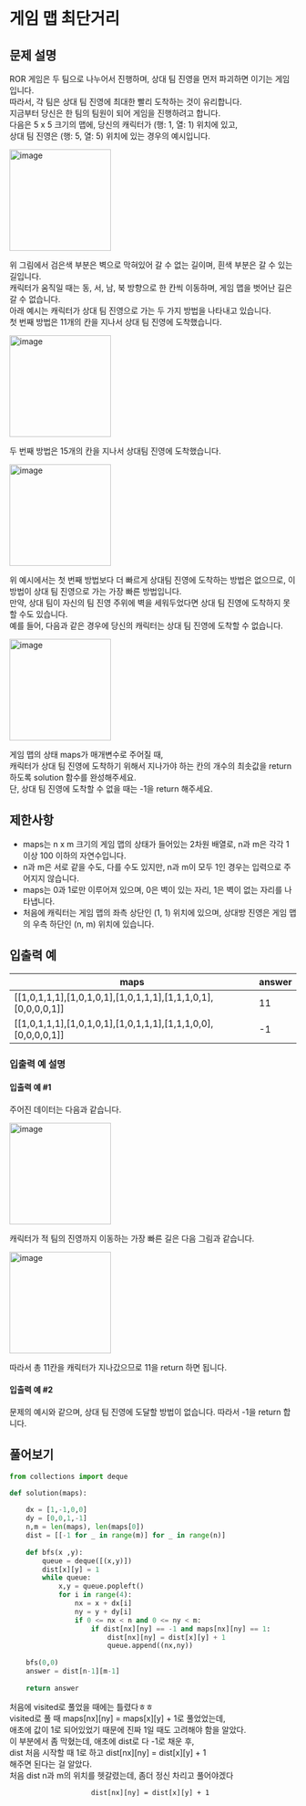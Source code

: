 # 게임 맵 최단거리

## 문제 설명

ROR 게임은 두 팀으로 나누어서 진행하며, 상대 팀 진영을 먼저 파괴하면 이기는 게임입니다.  
따라서, 각 팀은 상대 팀 진영에 최대한 빨리 도착하는 것이 유리합니다.  
지금부터 당신은 한 팀의 팀원이 되어 게임을 진행하려고 합니다.  
다음은 5 x 5 크기의 맵에, 당신의 캐릭터가 (행: 1, 열: 1) 위치에 있고,  
상대 팀 진영은 (행: 5, 열: 5) 위치에 있는 경우의 예시입니다.

<img width="178" alt="image" src="https://user-images.githubusercontent.com/46602874/208281582-cd6a0a7a-68e8-46a3-95fb-95ea1b4bca5c.png">

위 그림에서 검은색 부분은 벽으로 막혀있어 갈 수 없는 길이며, 흰색 부분은 갈 수 있는 길입니다.  
캐릭터가 움직일 때는 동, 서, 남, 북 방향으로 한 칸씩 이동하며, 게임 맵을 벗어난 길은 갈 수 없습니다.  
아래 예시는 캐릭터가 상대 팀 진영으로 가는 두 가지 방법을 나타내고 있습니다.  
첫 번째 방법은 11개의 칸을 지나서 상대 팀 진영에 도착했습니다.  

<img width="178" alt="image" src="https://user-images.githubusercontent.com/46602874/208281586-de45da45-6bb3-447e-b554-327df5b77670.png">

두 번째 방법은 15개의 칸을 지나서 상대팀 진영에 도착했습니다.

<img width="178" alt="image" src="https://user-images.githubusercontent.com/46602874/208281599-034e1862-77bd-4c30-8f78-209fbc168bc8.png">

위 예시에서는 첫 번째 방법보다 더 빠르게 상대팀 진영에 도착하는 방법은 없으므로, 이 방법이 상대 팀 진영으로 가는 가장 빠른 방법입니다.  
만약, 상대 팀이 자신의 팀 진영 주위에 벽을 세워두었다면 상대 팀 진영에 도착하지 못할 수도 있습니다.  
예를 들어, 다음과 같은 경우에 당신의 캐릭터는 상대 팀 진영에 도착할 수 없습니다.  

<img width="178" alt="image" src="https://user-images.githubusercontent.com/46602874/208281607-1082d6c1-3e9e-49ce-9b65-28acf000f59b.png">

게임 맵의 상태 maps가 매개변수로 주어질 때,  
캐릭터가 상대 팀 진영에 도착하기 위해서 지나가야 하는 칸의 개수의 최솟값을 return 하도록 solution 함수를 완성해주세요.  
단, 상대 팀 진영에 도착할 수 없을 때는 -1을 return 해주세요.

## 제한사항

- maps는 n x m 크기의 게임 맵의 상태가 들어있는 2차원 배열로, n과 m은 각각 1 이상 100 이하의 자연수입니다.
- n과 m은 서로 같을 수도, 다를 수도 있지만, n과 m이 모두 1인 경우는 입력으로 주어지지 않습니다.
- maps는 0과 1로만 이루어져 있으며, 0은 벽이 있는 자리, 1은 벽이 없는 자리를 나타냅니다.
- 처음에 캐릭터는 게임 맵의 좌측 상단인 (1, 1) 위치에 있으며, 상대방 진영은 게임 맵의 우측 하단인 (n, m) 위치에 있습니다.

## 입출력 예
|maps|answer|
|--|--|
|[[1,0,1,1,1],[1,0,1,0,1],[1,0,1,1,1],[1,1,1,0,1],[0,0,0,0,1]]|11|
|[[1,0,1,1,1],[1,0,1,0,1],[1,0,1,1,1],[1,1,1,0,0],[0,0,0,0,1]]|-1|

### 입출력 예 설명

#### 입출력 예 #1

주어진 데이터는 다음과 같습니다.

<img width="178" alt="image" src="https://user-images.githubusercontent.com/46602874/208281622-35e4cf2b-cbe8-47c6-8766-e5c4687c60da.png">

캐릭터가 적 팀의 진영까지 이동하는 가장 빠른 길은 다음 그림과 같습니다.

<img width="178" alt="image" src="https://user-images.githubusercontent.com/46602874/208281626-9f2addf5-d001-4586-af05-3ec6c5ae866b.png">

따라서 총 11칸을 캐릭터가 지나갔으므로 11을 return 하면 됩니다.

#### 입출력 예 #2

문제의 예시와 같으며, 상대 팀 진영에 도달할 방법이 없습니다. 따라서 -1을 return 합니다.

## 풀어보기

```python
from collections import deque

def solution(maps):
    
    dx = [1,-1,0,0]
    dy = [0,0,1,-1]
    n,m = len(maps), len(maps[0])
    dist = [[-1 for _ in range(m)] for _ in range(n)]
    
    def bfs(x ,y):
        queue = deque([(x,y)])
        dist[x][y] = 1
        while queue:
            x,y = queue.popleft()
            for i in range(4):
                nx = x + dx[i]
                ny = y + dy[i]
                if 0 <= nx < n and 0 <= ny < m:
                    if dist[nx][ny] == -1 and maps[nx][ny] == 1:
                        dist[nx][ny] = dist[x][y] + 1
                        queue.append((nx,ny))
    
    bfs(0,0)
    answer = dist[n-1][m-1]
    
    return answer
```

처음에 visited로 풀었을 때에는 틀렸다ㅎㅎ  
visited로 풀 때 maps[nx][ny] = maps[x][y] + 1로 풀었었는데,  
애초에 값이 1로 되어있었기 때문에 진짜 1일 때도 고려해야 함을 알았다.  
이 부분에서 좀 막혔는데, 애초에 dist로 다 -1로 채운 후,  
dist 처음 시작할 때 1로 하고 dist[nx][ny] = dist[x][y] + 1   
해주면 된다는 걸 알았다.  
처음 dist n과 m의 위치를 헷갈렸는데, 좀더 정신 차리고 풀어야겠다

                        dist[nx][ny] = dist[x][y] + 1
